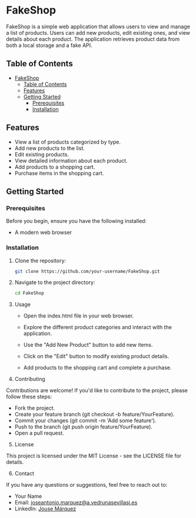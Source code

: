 # FakeShop

FakeShop is a simple web application that allows users to view and manage a list of products. Users can add new products, edit existing ones, and view details about each product. The application retrieves product data from both a local storage and a fake API.

## Table of Contents

- [FakeShop](#fakeshop)
  - [Table of Contents](#table-of-contents)
  - [Features](#features)
  - [Getting Started](#getting-started)
    - [Prerequisites](#prerequisites)
    - [Installation](#installation)

## Features

- View a list of products categorized by type.
- Add new products to the list.
- Edit existing products.
- View detailed information about each product.
- Add products to a shopping cart.
- Purchase items in the shopping cart.

## Getting Started

### Prerequisites

Before you begin, ensure you have the following installed:

- A modern web browser

### Installation

1. Clone the repository:

   ```bash
   git clone https://github.com/your-username/FakeShop.git
2. Navigate to the project directory:
    ```bash
    cd FakeShop
3. Usage

   - Open the index.html file in your web browser.

   - Explore the different product categories and interact with the application.

   - Use the "Add New Product" button to add new items.

   - Click on the "Edit" button to modify existing product details.

   - Add products to the shopping cart and complete a purchase.

4. Contributing

Contributions are welcome! If you'd like to contribute to the project, please follow these steps:

   - Fork the project.
   - Create your feature branch (git checkout -b feature/YourFeature).
   - Commit your changes (git commit -m 'Add some feature').
   - Push to the branch (git push origin feature/YourFeature).
   - Open a pull request.

5. License

This project is licensed under the MIT License - see the LICENSE file for details.

6. Contact

If you have any questions or suggestions, feel free to reach out to:

   - Your Name
   - Email: joseantonio.marquez@a.vedrunasevillasj.es
   - LinkedIn: [Jouse Márquez](https://www.linkedin.com/in/jousemarquez/)
